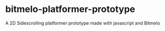 # bitmelo-platformer-prototype
A 2D Sidescrolling platformer prototype made with javascript and Bitmelo
